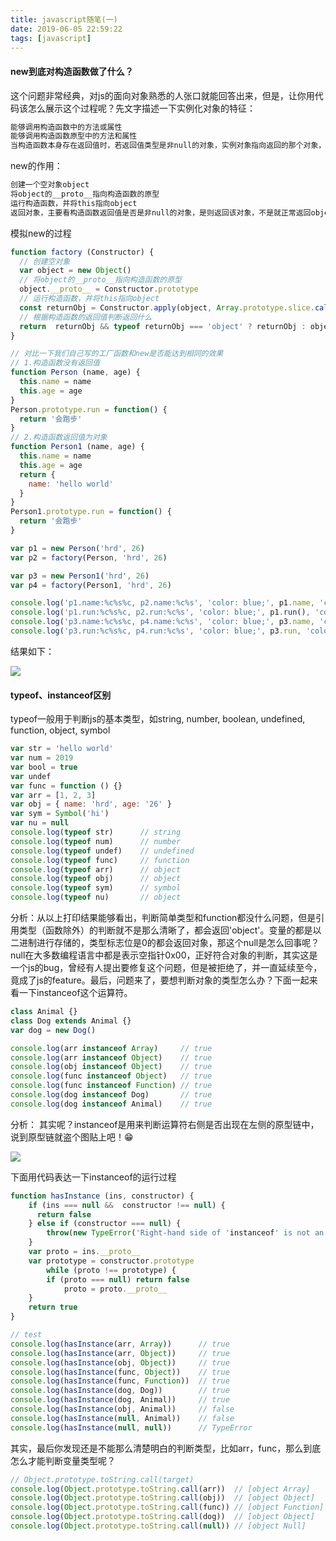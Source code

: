 ```yaml
---
title: javascript随笔(一)
date: 2019-06-05 22:59:22
tags: [javascript]
---
```


#### new到底对构造函数做了什么？

这个问题非常经典，对js的面向对象熟悉的人张口就能回答出来，但是，让你用代码该怎么展示这个过程呢？先文字描述一下实例化对象的特征：

```javascript
能够调用构造函数中的方法或属性
能够调用构造函数原型中的方法和属性
当构造函数本身存在返回值时，若返回值类型是非null的对象，实例对象指向返回的那个对象，否则正常返回实例对象
```

new的作用：

```javascript
创建一个空对象object
将object的__proto__指向构造函数的原型
运行构造函数，并将this指向object
返回对象，主要看构造函数返回值是否是非null的对象，是则返回该对象，不是就正常返回object
```

模拟new的过程

```javascript
function factory (Constructor) {
  // 创建空对象
  var object = new Object()
  // 将object的__proto__指向构造函数的原型
  object.__proto__ = Constructor.prototype
  // 运行构造函数，并将this指向object
  const returnObj = Constructor.apply(object, Array.prototype.slice.call(arguments, 1))
  // 根据构造函数的返回值判断返回什么
  return  returnObj && typeof returnObj === 'object' ? returnObj : object
}

// 对比一下我们自己写的工厂函数和new是否能达到相同的效果
// 1.构造函数没有返回值
function Person (name, age) {
  this.name = name
  this.age = age
}
Person.prototype.run = function() {
  return '会跑步'
}
// 2.构造函数返回值为对象
function Person1 (name, age) {
  this.name = name
  this.age = age
  return {
    name: 'hello world'
  }
}
Person1.prototype.run = function() {
  return '会跑步'
}

var p1 = new Person('hrd', 26)
var p2 = factory(Person, 'hrd', 26)

var p3 = new Person1('hrd', 26)
var p4 = factory(Person1, 'hrd', 26)

console.log('p1.name:%c%s%c, p2.name:%c%s', 'color: blue;', p1.name, 'color:#000;', 'color:blue;', p2.name)
console.log('p1.run:%c%s%c, p2.run:%c%s', 'color: blue;', p1.run(), 'color:#000;', 'color:blue;', p2.run())
console.log('p3.name:%c%s%c, p4.name:%c%s', 'color: blue;', p3.name, 'color:#000;', 'color:blue;', p4.name)
console.log('p3.run:%c%s%c, p4.run:%c%s', 'color: blue;', p3.run, 'color:#000;', 'color:blue;', p4.run)

```

结果如下：

![](/images/blog/console.png)

#### typeof、instanceof区别

typeof一般用于判断js的基本类型，如string, number, boolean, undefined, function, object, symbol

```javascript
var str = 'hello world'
var num = 2019
var bool = true
var undef
var func = function () {}
var arr = [1, 2, 3]
var obj = { name: 'hrd', age: '26' }
var sym = Symbol('hi')
var nu = null
console.log(typeof str)      // string
console.log(typeof num)      // number 
console.log(typeof undef)    // undefined
console.log(typeof func)     // function
console.log(typeof arr)      // object
console.log(typeof obj)      // object
console.log(typeof sym)      // symbol
console.log(typeof nu)       // object
```

分析：从以上打印结果能够看出，判断简单类型和function都没什么问题，但是引用类型（函数除外）的判断就不是那么清晰了，都会返回'object'。变量的都是以二进制进行存储的，类型标志位是0的都会返回对象，那这个null是怎么回事呢？null在大多数编程语言中都是表示空指针0x00，正好符合对象的判断，其实这是一个js的bug，曾经有人提出要修复这个问题，但是被拒绝了，并一直延续至今，竟成了js的feature。最后，问题来了，要想判断对象的类型怎么办？下面一起来看一下instanceof这个运算符。

```javascript
class Animal {}
class Dog extends Animal {}
var dog = new Dog()

console.log(arr instanceof Array)     // true
console.log(arr instanceof Object)    // true
console.log(obj instanceof Object)    // true
console.log(func instanceof Object)   // true
console.log(func instanceof Function) // true
console.log(dog instanceof Dog)       // true
console.log(dog instanceof Animal)    // true
```

分析： 其实呢？instanceof是用来判断运算符右侧是否出现在左侧的原型链中，说到原型链就盗个图贴上吧！😁

![](/images/blog/prototype.jpg)

下面用代码表达一下instanceof的运行过程

```javascript
function hasInstance (ins, constructor) {
  	if (ins === null &&  constructor !== null) {
      return false
    } else if (constructor === null) {
      	throw(new TypeError('Right-hand side of 'instanceof' is not an object'))
    }
  	var proto = ins.__proto__
    var prototype = constructor.prototype
		while (proto !== prototype) {
      	if (proto === null) return false
    		proto = proto.__proto__
    }
    return true
}

// test 
console.log(hasInstance(arr, Array))      // true
console.log(hasInstance(arr, Object))     // true
console.log(hasInstance(obj, Object))     // true
console.log(hasInstance(func, Object))    // true
console.log(hasInstance(func, Function))  // true
console.log(hasInstance(dog, Dog))        // true
console.log(hasInstance(dog, Animal))     // true
console.log(hasInstance(obj, Animal))     // false
console.log(hasInstance(null, Animal))    // false
console.log(hasInstance(null, null))      // TypeError
```

其实，最后你发现还是不能那么清楚明白的判断类型，比如arr，func，那么到底怎么才能判断变量类型呢？

```javascript
// Object.prototype.toString.call(target)
console.log(Object.prototype.toString.call(arr))  // [object Array]
console.log(Object.prototype.toString.call(obj))  // [object Object]
console.log(Object.prototype.toString.call(func)) // [object Function]
console.log(Object.prototype.toString.call(dog))  // [object Object]
console.log(Object.prototype.toString.call(null)) // [object Null]
```



